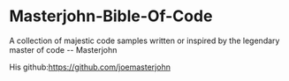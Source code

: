 # Masterjohn-Bible-Of-Code
A collection of majestic code samples written or inspired by the legendary master of code -- Masterjohn


His github:https://github.com/joemasterjohn
